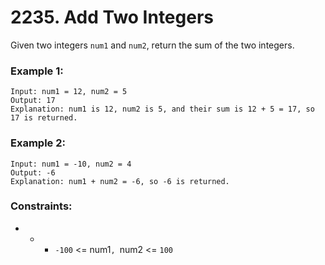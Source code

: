 # 2235. Add Two Integers

Given two integers `num1` and `num2`, return the sum of the two integers.

### Example 1:

```
Input: num1 = 12, num2 = 5
Output: 17
Explanation: num1 is 12, num2 is 5, and their sum is 12 + 5 = 17, so 17 is returned.
```

### Example 2:

```
Input: num1 = -10, num2 = 4
Output: -6
Explanation: num1 + num2 = -6, so -6 is returned.
```

### Constraints:

- - - `-100` <= num1`, `num2 <= `100`
